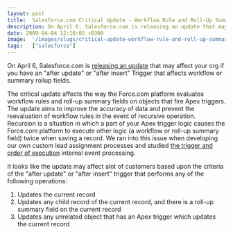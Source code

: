 ```yaml
---
layout: post
title:  Salesforce.com Critical Update - Workflow Rule and Roll-Up Summary Field Evaluations Up
description: On April 6, Salesforce.com is releasing an update that may affect your org if you have an after update or after insert Trigger that affects workflow or summary rollup fields. The critical update affects the way the Force.com platform evaluates workflow rules and roll-up summary fields on objects that fire Apex triggers. The update aims to improve the accuracy of data and prevent the reevaluation of workflow rules in the event of recursive operation. Recursion is a situation in which a part of yo
date: 2009-04-04 12:10:05 +0300
image:  '/images/slugs/critical-update-workflow-rule-and-roll-up-summary-field-evaluations.jpg'
tags:   ["salesforce"]
---
```

<p>On April 6, Salesforce.com is <a href="http://blog.sforce.com/sforce/2009/04/critical-update-workflow-rule-and-rollup-summary-field-evaluations-update.html" target="_blank">releasing an update</a> that may affect your org if you have an "after update" or "after insert" Trigger that affects workflow or summary rollup fields.</p>
<p>The critical update affects the way the Force.com platform evaluates workflow rules and roll-up summary fields on objects that fire Apex triggers. The update aims to improve the accuracy of data and prevent the reevaluation of workflow rules in the event of recursive operation. Recursion is a situation in which a part of your Apex trigger logic causes the Force.com platform to execute other logic (a workflow or roll-up summary field) twice when saving a record. We ran into this issue when developing our own custom lead assignment processes and studied <a href="/2009/03/06/triggers-and-order-of-execution/" target="_blank">the trigger and order of execution</a> internal event processing.</p>
<p>It looks like the update may affect alot of customers based upon the criteria of the "after update" or "after insert" trigger that performs any of the following operations:</p>
<ol>
	<li>Updates the current record</li>
	<li>Updates any child record of the current record, and there is a roll-up summary field on the current record</li>
	<li>Updates any unrelated object that has an Apex trigger which updates the current record</li>
</ol>

